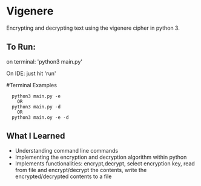 # Vigenere
Encrypting and decrypting text using the vigenere cipher in python 3. 

## To Run:
on terminal: 'python3 main.py'

On IDE: just hit 'run' 

#Terminal Examples
```
  python3 main.py -e
    OR
  python3 main.py -d
    OR
  python3 main.oy -e -d 
```

## What I Learned
* Understanding command line commands
* Implementing the encryption and decryption algorithm within python 
* Implements functionalities: encrypt,decrypt, select encryption key, read from file and encrypt/decrypt the contents, write the encrypted/decrypted contents to a file

